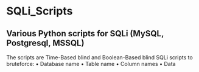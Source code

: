# SQLi_Scripts
Various Python scripts for SQLi (MySQL, Postgresql, MSSQL)
----------------------------------------
The scripts are Time-Based blind and Boolean-Based blind SQLi scripts to bruteforce:
    • Database name
    • Table name
    • Column names
    • Data
